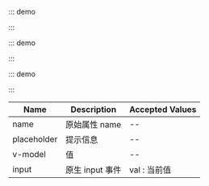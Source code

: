 ::: demo

<template>
  <lay-input v-model="data1"></lay-input>
</template>

<script>
import { ref } from 'vue'

export default {
  setup() {

    const data1 = ref("内容");

    return {
      data1
    }
  }
}
</script>

:::

::: demo

<template>
  <lay-input placeholder="提示信息"></lay-input>
</template>

<script>
import { ref } from 'vue'

export default {
  setup() {

    return {
    }
  }
}
</script>

:::

::: demo

<template>
  <lay-input v-model="data2" @input="input"></lay-input>
</template>

<script>
import { ref } from 'vue'

export default {
  setup() {

    const data2 = ref("Input 事件");
    const input = function( val ) {
        console.log("当前值:" + val)
    }

    return {
      data2,
      input
    }
  }
}
</script>

:::


| Name   | Description | Accepted Values  |
| -------- | ---- | ----------------------- | 
| name       | 原始属性 name | --  | 
| placeholder      | 提示信息 | --   | 
| v-model     | 值 | --  | 
| input   | 原生 input 事件 | val : 当前值  | 